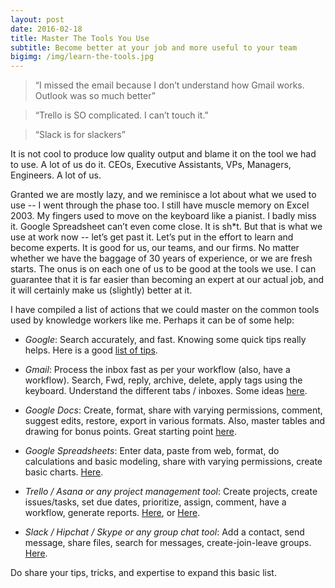 ```yaml
---
layout: post
date: 2016-02-18
title: Master The Tools You Use
subtitle: Become better at your job and more useful to your team
bigimg: /img/learn-the-tools.jpg
---
```



> “I missed the email because I don’t understand how Gmail works. Outlook was so much better”

> “Trello is SO complicated. I can’t touch it.”

> “Slack is for slackers”

It is not cool to produce low quality output and blame it on the tool we had to use.  A lot of us do it. CEOs, Executive Assistants, VPs, Managers, Engineers. A lot of us.

Granted we are mostly lazy, and we reminisce a lot about what we used to use -- I went through the phase too. I still have muscle memory on Excel 2003. My fingers used to move on the keyboard like a pianist. I badly miss it. Google Spreadsheet can’t even come close. It is sh*t.  But that is what we use at work now -- let’s get past it. Let’s put in the effort to learn and become experts. It is good for us, our teams, and our firms. No matter whether we have the baggage of 30 years of experience, or we are fresh starts. The onus is on each one of us to be good at the tools we use. I can guarantee that it is far easier than becoming an expert at our actual job, and it will certainly make us (slightly) better at it.

I have compiled a list of actions that we could master on the common tools used by knowledge workers like me. Perhaps it can be of some help:  

* *Google*: Search accurately, and fast. Knowing some quick tips really helps. Here is a good [list of tips](http://blog.hubspot.com/blog/tabid/6307/bid/1264/12-Quick-Tips-To-Search-Google-Like-An-Expert.aspx).

* *Gmail*: Process the inbox fast as per your workflow (also, have a workflow). Search, Fwd, reply, archive, delete, apply tags using the keyboard. Understand the different tabs / inboxes. Some ideas [here](http://www.popsugar.com/tech/Tips-Gmail-34542860).

* *Google Docs*: Create, format, share with varying permissions, comment, suggest edits, restore, export in various formats. Also, master tables and drawing for bonus points. Great starting point [here](https://zapier.com/blog/google-docs-tips/).

* *Google Spreadsheets*: Enter data, paste from web, format, do calculations and basic modeling, share with varying permissions, create basic charts. [Here](http://www.dtelepathy.com/blog/business/google-spreadsheet-uses).

* *Trello / Asana or any project management tool*: Create projects, create issues/tasks, set due dates, prioritize, assign, comment, have a workflow, generate reports. [Here](https://trello.com/b/QtjSVKOf/the-ultimate-board-of-trello-tips-tricks), or [Here](http://suitcaseentrepreneur.com/time-management-tricks/how-to-use-asana/).

* *Slack / Hipchat / Skype or any group chat tool*: Add a contact, send message, share files, search for messages, create-join-leave groups. [Here](https://slack.com/getting-started/users).

Do share your tips, tricks, and expertise to expand this basic list. 



